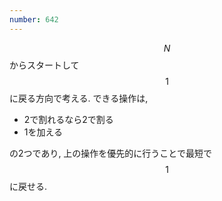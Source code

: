 ```yaml
---
number: 642
---
```

$$ N $$ からスタートして $$ 1 $$ に戻る方向で考える. できる操作は,

* 2で割れるなら2で割る
* 1を加える

の2つであり, 上の操作を優先的に行うことで最短で $$ 1 $$ に戻せる.
